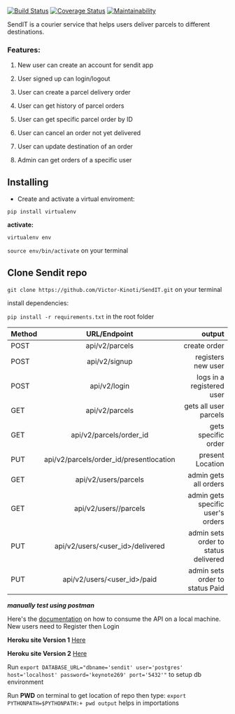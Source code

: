[![Build Status](https://travis-ci.com/Victor-Kinoti/SendIT.svg?branch=ch-tests-161805245)](https://travis-ci.com/Victor-Kinoti/SendIT)
[![Coverage Status](https://coveralls.io/repos/github/Victor-Kinoti/SendIT_ch2/badge.svg?branch=reviews)](https://coveralls.io/github/Victor-Kinoti/SendIT_ch2?branch=reviews)
[![Maintainability](https://api.codeclimate.com/v1/badges/cc4addaa0ed3bff16ae3/maintainability)](https://codeclimate.com/github/Victor-Kinoti/SendIT_ch2/maintainability)

SendIT is a courier service that helps users deliver parcels to different destinations. 
### Features:

1. New user can create an account for sendit app

2. User signed up can login/logout

3. User can create a parcel delivery order

4. User can get history of parcel orders

5. User can get specific parcel order by ID

6. User can cancel an order not yet delivered

7. User can update destination of an order

8. Admin can get orders of a specific user


## Installing
* Create and activate a virtual enviroment:

`pip install virtualenv`

**activate:**

`virtualenv env`

`source env/bin/activate` on your terminal

## Clone Sendit repo
`git clone https://github.com/Victor-Kinoti/SendIT.git` on your terminal

install dependencies:

`pip install -r requirements.txt` in the root folder 


| Method        | URL/Endpoint          | output  |
| ------------- |:-------------:| -----:|
| POST| api/v2/parcels| create order |
| POST| api/v2/signup| registers new user |
| POST| api/v2/login|   logs in a registered user|
| GET | api/v2/parcels|gets all user parcels|
| GET | api/v2/parcels/order_id|gets specific order|
| PUT | api/v2/parcels/order_id/presentlocation|present Location|
| GET | api/v2/users/parcels|admin gets all orders|
| GET | api/v2/users/<name>/parcels|admin gets specific user's orders|
| PUT | api/v2/users/<user_id>/delivered|admin sets order to status delivered|
| PUT | api/v2/users/<user_id>/paid|admin sets order to status Paid|

***manually test using postman***

Here's the [documentation](https://documenter.getpostman.com/view/4146964/RzZAme6q) on how to consume the API on a local machine. New users need to Register then Login

**Heroku site Version 1** [Here](https://sendit-keynote2.herokuapp.com)

**Heroku site Version 2** [Here](https://sendit-keynote2.herokuapp.com/api/v2/parcels)

Run `export DATABASE_URL="dbname='sendit' user='postgres' host='localhost' password='keynote269' port='5432'"` to setup db environment

Run **PWD** on terminal to get location of repo then type: `export PYTHONPATH=$PYTHONPATH:+ pwd output` helps in importations


